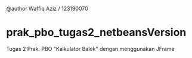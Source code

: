 @author Waffiq Aziz / 123190070 
# prak_pbo_tugas2_netbeansVersion
Tugas 2 Prak. PBO  "Kalkulator Balok" dengan menggunakan JFrame
